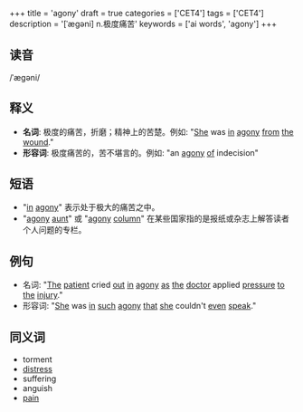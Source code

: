 +++
title = 'agony'
draft = true
categories = ['CET4']
tags = ['CET4']
description = '[ˈægəni] n.极度痛苦'
keywords = ['ai words', 'agony']
+++

## 读音
/ˈæɡəni/

## 释义
- **名词**: 极度的痛苦，折磨；精神上的苦楚。例如: "[She](/zh/post/she/) was [in](/zh/post/in/) [agony](/zh/post/agony/) [from](/zh/post/from/) [the](/zh/post/the/) [wound](/zh/post/wound/)."
- **形容词**: 极度痛苦的，苦不堪言的。例如: "an [agony](/zh/post/agony/) [of](/zh/post/of/) indecision"

## 短语
- "[in](/zh/post/in/) [agony](/zh/post/agony/)" 表示处于极大的痛苦之中。
- "[agony](/zh/post/agony/) [aunt](/zh/post/aunt/)" 或 "[agony](/zh/post/agony/) [column](/zh/post/column/)" 在某些国家指的是报纸或杂志上解答读者个人问题的专栏。

## 例句
- 名词: "[The](/zh/post/the/) [patient](/zh/post/patient/) cried [out](/zh/post/out/) [in](/zh/post/in/) [agony](/zh/post/agony/) [as](/zh/post/as/) [the](/zh/post/the/) [doctor](/zh/post/doctor/) applied [pressure](/zh/post/pressure/) [to](/zh/post/to/) [the](/zh/post/the/) [injury](/zh/post/injury/)."
- 形容词: "[She](/zh/post/she/) was [in](/zh/post/in/) [such](/zh/post/such/) [agony](/zh/post/agony/) [that](/zh/post/that/) [she](/zh/post/she/) couldn't [even](/zh/post/even/) [speak](/zh/post/speak/)."

## 同义词
- torment
- [distress](/zh/post/distress/)
- suffering
- anguish
- [pain](/zh/post/pain/)
